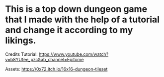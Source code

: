 # This is a top down dungeon game that I made with the help of a tutorial and change it according to my likings.

Credits
Tutorial: https://www.youtube.com/watch?v=b8YUfee_pzc&ab_channel=Epitome

Assets: https://0x72.itch.io/16x16-dungeon-tileset
